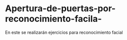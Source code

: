# Apertura-de-puertas-por-reconocimiento-facila-
En este se realizarán ejercicios para reconocimiento facial 
